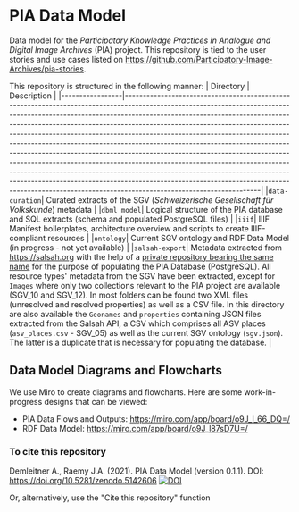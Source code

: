 # PIA Data Model
Data model for the _Participatory Knowledge Practices in Analogue and Digital Image Archives_ (PIA) project. This repository is tied to the user stories and use cases listed on https://github.com/Participatory-Image-Archives/pia-stories. 

This repository is structured in the following manner: 
| Directory       | Description                                                                                                                                                                                                                                                                                                                                                                                                                                                                                                                                                                                                                                                                                                                                                                                                                                      |
|-----------------|--------------------------------------------------------------------------------------------------------------------------------------------------------------------------------------------------------------------------------------------------------------------------------------------------------------------------------------------------------------------------------------------------------------------------------------------------------------------------------------------------------------------------------------------------------------------------------------------------------------------------------------------------------------------------------------------------------------------------------------------------------------------------------------------------------------------------------------------------|
|`data-curation`| Curated extracts of the SGV (_Schweizerische Gesellschaft für Volkskunde_) metadata                                                                                                                                                                                                                                                                                                                                                                                                                                                                                                                                                                                                                                                                                                                                                              |
|`dbml model`| Logical structure of the PIA database and SQL extracts (schema and populated PostgreSQL files)                                                                                                                                                                                                                                                                                                                                                                                                                                                                                                                                                                                                                                                                                                                                                    |
|`iiif`| IIIF Manifest boilerplates, architecture overview and scripts to create IIIF-compliant resources                                                                                                                                                                                                                                                                                                                                                                                                                                                                                                                                                                                                                                                                                                                                                 |
|`ontology`| Current SGV ontology and RDF Data Model (in progress - not yet available)                                                                                                                                                                                                                                                                                                                                                                                                                                                                                                                                                                                                                                                                                                                                                                        |
|`salsah-export`| Metadata extracted from https://salsah.org with the help of a [private repository bearing the same name](https://github.com/Participatory-Image-Archives/salsah-export) for the purpose of populating the PIA Database (PostgreSQL).  All resource types' metadata from the SGV have been extracted, except for `Images` where only two collections relevant to the PIA project are available (SGV_10 and SGV_12). In most folders can be found two XML files (unresolved and resolved properties) as well as a CSV file.  In this directory are also available the `Geonames` and `properties` containing JSON files extracted from the Salsah API, a CSV which comprises all ASV places (`asv_places.csv` - SGV_05) as well as the current SGV ontology (`sgv.json`). The latter is a duplicate that is necessary for populating the database. |

## Data Model Diagrams and Flowcharts

We use Miro to create diagrams and flowcharts. Here are some work-in-progress designs that can be viewed:

- PIA Data Flows and Outputs: https://miro.com/app/board/o9J_l_66_DQ=/
- RDF Data Model: https://miro.com/app/board/o9J_l87sD7U=/

### To cite this repository
Demleitner A., Raemy J.A. (2021). PIA Data Model (version 0.1.1). DOI: https://doi.org/10.5281/zenodo.5142606
[![DOI](https://zenodo.org/badge/363361989.svg)](https://zenodo.org/badge/latestdoi/363361989) 

Or, alternatively, use the "Cite this repository" function 

